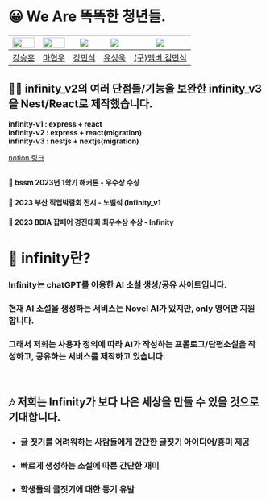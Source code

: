 # 😀 We Are 똑똑한 청년들.
|<img src = "https://avatars.githubusercontent.com/u/102217780?v=4" width="100%" height="50%"/>|<img src ="https://avatars.githubusercontent.com/u/101539249?v=4" width="100%" height="50%"/>|<img src= "https://avatars.githubusercontent.com/u/102145504?v=4"/>|<img src= "https://avatars.githubusercontent.com/u/102145499?v=4"/>|<img src= "https://avatars.githubusercontent.com/u/101105181?v=4"/>|
|:-:|:-:|:-:|:-:|:-:|
|[강승훈](https://github.com/HUN1i)|[마현우](https://github.com/hw9402)|[강민석](https://github.com/minseok0415)|[유성욱](https://github.com/useonguk)|[(구)멤버 김민석](https://github.com/Girey0211)

## 😶‍🌫️ infinity_v2의 여러 단점들/기능을 보완한 infinity_v3을 Nest/React로 제작했습니다.

**infinity-v1 : express + react** </br>
**infinity-v2 : express + react(migration)** </br>
**infinity-v3 : nestjs + nextjs(migration)**


<a href="https://sustaining-snowdrop-2b7.notion.site/V3-9c9d7edf30d5484ab6847b06cffe4750?pvs=4">notion 링크</a>

##

#### 🧊 bssm 2023년 1학기 해커톤 - 우수상 수상
#### 🧊 2023 부산 직업박람회 전시 - 노벨석 (Infinity_v1
#### 🧊 2023 BDIA 잡페어 경진대회 최우수상 수상 - Infinity

# 🤖 infinity란?
### Infinity는 chatGPT를 이용한 AI 소설 생성/공유 사이트입니다.
### 현재 AI 소설을 생성하는 서비스는 Novel AI가 있지만, only 영어만 지원합니다.
### 그래서 저희는 사용자 정의에 따라 AI가 작성하는 프롤로그/단편소설을 작성하고, 공유하는 서비스를 제작하고 있습니다.

<br><h2>🎶 저희는 Infinity가 보다 나은 세상을 만들 수 있을 것으로 기대합니다.</h2>
- ### 글 짓기를 어려워하는 사람들에게 간단한 글짓기 아이디어/흥미 제공
- ### 빠르게 생성하는 소설에 따른 간단한 재미
- ### 학생들의 글짓기에 대한 동기 유발<br>

##




